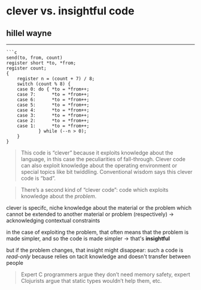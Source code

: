# clever vs. insightful code

## hillel wayne

---

```
```c
send(to, from, count)
register short *to, *from;
register count;
{
    register n = (count + 7) / 8;
    switch (count % 8) {
    case 0: do { *to = *from++;
    case 7:      *to = *from++;
    case 6:      *to = *from++;
    case 5:      *to = *from++;
    case 4:      *to = *from++;
    case 3:      *to = *from++;
    case 2:      *to = *from++;
    case 1:      *to = *from++;
            } while (--n > 0);
    }
}
```

> This code is “clever” because it exploits knowledge about the language, in this case the peculiarities of fall-through. Clever code can also exploit knowledge about the operating environment or special topics like bit twiddling. Conventional wisdom says this clever code is “bad”.

> There’s a second kind of “clever code”: code which exploits knowledge about the _problem_.


clever is specifc, niche knowledge about the material or the problem which cannot be extended to another material or problem (respectively) -> acknowledging contextual constraints

in the case of exploiting the problem, that often means that the problem is made simpler, and so the code is made simpler -> that's __insightful__

but if the problem changes, that insight might disappear: such a code is _read-only_ because relies on tacit knowledge and doesn't transfer between people

> Expert C programmers argue they don’t need memory safety, expert Clojurists argue that static types wouldn’t help them, etc.